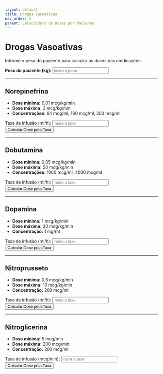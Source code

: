 ```yaml
---
layout: default
title: Drogas Vasoativas
nav_order: 2
parent: Calculadora de Doses por Paciente
---
```


# Drogas Vasoativas

Informe o peso do paciente para calcular as doses das medicações:

<div class="form-group">
  <label for="pesoPaciente"><strong>Peso do paciente (kg):</strong></label>
  <input type="number" id="pesoPaciente" placeholder="Insira o peso" min="0" step="any">
</div>

---

## Norepinefrina

- **Dose mínima:** 0,01 mcg/kg/min  
- **Dose máxima:** 3 mcg/kg/min  
- **Concentrações:** 64 mcg/ml, 160 mcg/ml, 200 mcg/ml  

<div class="form-group">
  <label for="taxaNorepinefrina">Taxa de infusão (ml/h):</label>
  <input type="number" id="taxaNorepinefrina" placeholder="Insira a taxa" min="0" step="any">
  <button onclick="calcularDosePorTaxa('norepinefrina')">Calcular Dose pela Taxa</button>
  <div class="result" id="resultadoNorepinefrina"></div>
</div>

---

## Dobutamina

- **Dose mínima:** 0,05 mcg/kg/min  
- **Dose máxima:** 20 mcg/kg/min  
- **Concentrações:** 1000 mcg/ml, 4000 mcg/ml  

<div class="form-group">
  <label for="taxaDobutamina">Taxa de infusão (ml/h):</label>
  <input type="number" id="taxaDobutamina" placeholder="Insira a taxa" min="0" step="any">
  <button onclick="calcularDosePorTaxa('dobutamina')">Calcular Dose pela Taxa</button>
  <div class="result" id="resultadoDobutamina"></div>
</div>

---

## Dopamina

- **Dose mínima:** 1 mcg/kg/min  
- **Dose máxima:** 20 mcg/kg/min  
- **Concentração:** 1 mg/ml  

<div class="form-group">
  <label for="taxaDopamina">Taxa de infusão (ml/h):</label>
  <input type="number" id="taxaDopamina" placeholder="Insira a taxa" min="0" step="any">
  <button onclick="calcularDosePorTaxa('dopamina')">Calcular Dose pela Taxa</button>
  <div class="result" id="resultadoDopamina"></div>
</div>

---

## Nitroprusseto

- **Dose mínima:** 0,5 mcg/kg/min  
- **Dose máxima:** 10 mcg/kg/min  
- **Concentração:** 200 mcg/ml  

<div class="form-group">
  <label for="taxaNitroprusseto">Taxa de infusão (ml/h):</label>
  <input type="number" id="taxaNitroprusseto" placeholder="Insira a taxa" min="0" step="any">
  <button onclick="calcularDosePorTaxa('nitroprusseto')">Calcular Dose pela Taxa</button>
  <div class="result" id="resultadoNitroprusseto"></div>
</div>

---

## Nitroglicerina

- **Dose mínima:** 5 mcg/min  
- **Dose máxima:** 200 mcg/min  
- **Concentração:** 200 mcg/ml  

<div class="form-group">
  <label for="taxaNitroglicerina">Taxa de infusão (mcg/min):</label>
  <input type="number" id="taxaNitroglicerina" placeholder="Insira a taxa" min="0" step="any">
  <button onclick="calcularDosePorTaxa('nitroglicerina')">Calcular Dose pela Taxa</button>
  <div class="result" id="resultadoNitroglicerina"></div>
</div>

<script>
window.calcularDosePorTaxa = function(medicamento) {
  let taxa = parseFloat(document.getElementById('taxa' + capitalize(medicamento)).value);
  if (isNaN(taxa) || taxa <= 0) { alert('Insira uma taxa válida para ' + medicamento); return; }
  let peso;
  if (medicamento !== 'nitroglicerina') {
    peso = parseFloat(document.getElementById('pesoPaciente').value);
    if (isNaN(peso) || peso <= 0) { alert('Insira o peso do paciente'); return; }
  }

  let resultado = '';
  switch (medicamento) {
    case 'norepinefrina':
      const doseN1 = taxa * 64;
      const doseN2 = taxa * 160;
      const doseN3 = taxa * 200;
      resultado = `
        <strong>64 mcg/ml:</strong> ${doseN1.toFixed(2)} mcg/h (${(doseN1/60/peso).toFixed(3)} mcg/kg/min)<br>
        <strong>160 mcg/ml:</strong> ${doseN2.toFixed(2)} mcg/h (${(doseN2/60/peso).toFixed(3)} mcg/kg/min)<br>
        <strong>200 mcg/ml:</strong> ${doseN3.toFixed(2)} mcg/h (${(doseN3/60/peso).toFixed(3)} mcg/kg/min)
      `;
      break;
    case 'dobutamina':
      const doseD1 = taxa * 1000;
      const doseD2 = taxa * 4000;
      resultado = `
        <strong>1000 mcg/ml:</strong> ${doseD1.toFixed(2)} mcg/h (${(doseD1/60/peso).toFixed(3)} mcg/kg/min)<br>
        <strong>4000 mcg/ml:</strong> ${doseD2.toFixed(2)} mcg/h (${(doseD2/60/peso).toFixed(3)} mcg/kg/min)
      `;
      break;
    case 'dopamina':
      const doseDp = taxa * 1000;
      resultado = `
        <strong>1 mg/ml:</strong> ${doseDp.toFixed(2)} mcg/h (${(doseDp/60/peso).toFixed(3)} mcg/kg/min)
      `;
      break;
    case 'nitroprusseto':
      const doseNP = taxa * 200;
      resultado = `
        <strong>200 mcg/ml:</strong> ${doseNP.toFixed(2)} mcg/h (${(doseNP/60/peso).toFixed(3)} mcg/kg/min)
      `;
      break;
    case 'nitroglicerina':
      // Dose fixa em mcg/min, não depende de peso
      // taxa = mcg/min, concentração = mcg/ml => ml/min = taxa/concentração, ml/h = ml/min * 60
      const mlPorMin = taxa / 200;
      const mlPorHora = mlPorMin * 60;
      resultado = `Taxa necessária: ${mlPorHora.toFixed(2)} ml/h para ${taxa} mcg/min`;
      break;
  }
  document.getElementById('resultado' + capitalize(medicamento)).innerHTML = resultado;
};

window.capitalize = function(str) {
  return str.charAt(0).toUpperCase() + str.slice(1);
};

document.addEventListener('DOMContentLoaded', function() {
  const meds = ['norepinefrina','dobutamina','dopamina','nitroprusseto','nitroglicerina'];
  meds.forEach(m => {
    const input = document.getElementById('taxa' + capitalize(m));
    if (input) {
      input.addEventListener('input', () => calcularDosePorTaxa(m));
    }
  });
  const pesoInput = document.getElementById('pesoPaciente');
  if (pesoInput) {
    pesoInput.addEventListener('input', () => {
      ['norepinefrina','dobutamina','dopamina','nitroprusseto'].forEach(m => calcularDosePorTaxa(m));
    });
  }
});
</script>
